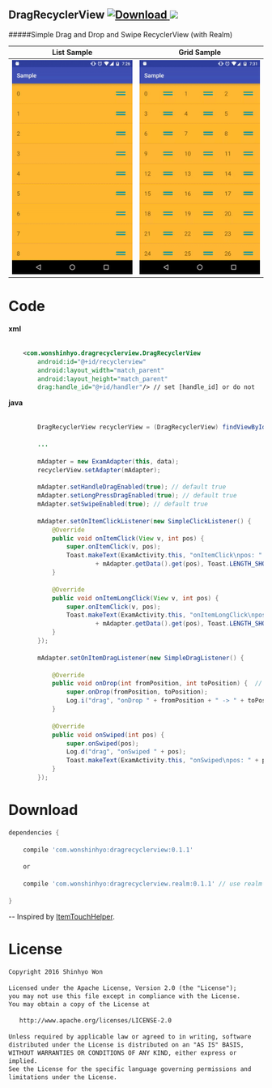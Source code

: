 ## DragRecyclerView [ ![Download](https://api.bintray.com/packages/shinhyo/maven/dragrecyclerview/images/download.svg) ](https://bintray.com/shinhyo/maven/dragrecyclerview/_latestVersion) <a href="http://www.methodscount.com/?lib=com.wonshinhyo%3Adragrecyclerview%3A1.0.2"><img src="https://img.shields.io/badge/Size-12 KB-e91e63.svg"/></a>

#####Simple Drag and Drop and Swipe RecyclerView (with Realm)
<br />

List Sample | Grid Sample
---- | ----
![](web/list.gif) |![](web/grid.gif) 

Code
====

**xml**
```xml
    
    <com.wonshinhyo.dragrecyclerview.DragRecyclerView
        android:id="@+id/recyclerview"
        android:layout_width="match_parent"
        android:layout_height="match_parent"
        drag:handle_id="@+id/handler"/> // set [handle_id] or do not


```
 
**java**
```java
        
        DragRecyclerView recyclerView = (DragRecyclerView) findViewById(R.id.recyclerview);

        ...

        mAdapter = new ExamAdapter(this, data);
        recyclerView.setAdapter(mAdapter);

        mAdapter.setHandleDragEnabled(true); // default true
        mAdapter.setLongPressDragEnabled(true); // default true
        mAdapter.setSwipeEnabled(true); // default true

        mAdapter.setOnItemClickListener(new SimpleClickListener() {
            @Override
            public void onItemClick(View v, int pos) {
                super.onItemClick(v, pos);
                Toast.makeText(ExamActivity.this, "onItemClick\npos: " + pos + " text: "
                        + mAdapter.getData().get(pos), Toast.LENGTH_SHORT).show();
            }

            @Override
            public void onItemLongClick(View v, int pos) {
                super.onItemClick(v, pos);
                Toast.makeText(ExamActivity.this, "onItemLongClick\npos: " + pos + " text: "
                        + mAdapter.getData().get(pos), Toast.LENGTH_SHORT).show();
            }
        });

        mAdapter.setOnItemDragListener(new SimpleDragListener() {

            @Override
            public void onDrop(int fromPosition, int toPosition) {  // single callback
                super.onDrop(fromPosition, toPosition);
                Log.i("drag", "onDrop " + fromPosition + " -> " + toPosition);
            }

            @Override
            public void onSwiped(int pos) {
                super.onSwiped(pos);
                Log.d("drag", "onSwiped " + pos);
                Toast.makeText(ExamActivity.this, "onSwiped\npos: " + pos, Toast.LENGTH_SHORT).show();
            }
        });

```

Download
=======

```groovy
dependencies {

    compile 'com.wonshinhyo:dragrecyclerview:0.1.1'
    
    or 
    
    compile 'com.wonshinhyo:dragrecyclerview.realm:0.1.1' // use realm
     
}
```



--
Inspired by [ItemTouchHelper](https://github.com/iPaulPro/Android-ItemTouchHelper-Demo).


License
=======

    Copyright 2016 Shinhyo Won

    Licensed under the Apache License, Version 2.0 (the "License");
    you may not use this file except in compliance with the License.
    You may obtain a copy of the License at

       http://www.apache.org/licenses/LICENSE-2.0

    Unless required by applicable law or agreed to in writing, software
    distributed under the License is distributed on an "AS IS" BASIS,
    WITHOUT WARRANTIES OR CONDITIONS OF ANY KIND, either express or implied.
    See the License for the specific language governing permissions and
    limitations under the License.